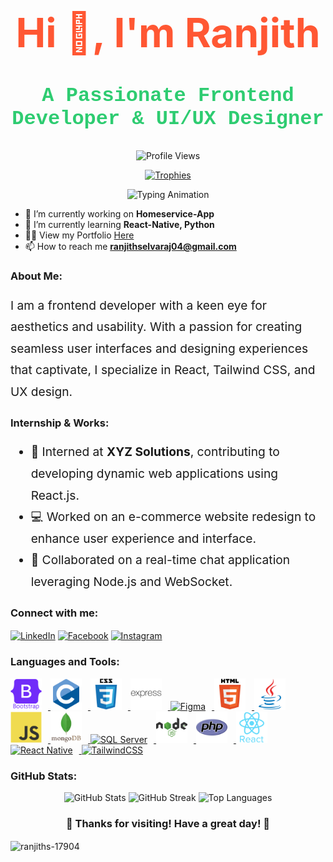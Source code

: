 <h1 align="center" style="font-size: 4rem; color: #FF5733;">Hi 👋, I'm Ranjith</h1>
<h3 align="center" style="font-family: 'Courier New', monospace; color: #2ECC71; font-size: 2rem;">A Passionate Frontend Developer & UI/UX Designer</h3>

<p align="center">
  <img src="https://komarev.com/ghpvc/?username=ranjiths-17904&label=Profile%20views&color=0e75b6&style=flat" alt="Profile Views" />
</p>

<p align="center">
  <a href="https://github.com/ryo-ma/github-profile-trophy">
    <img src="https://github-profile-trophy.vercel.app/?username=ranjiths-17904&theme=radical&no-frame=true&row=1&column=7" alt="Trophies" />
  </a>
</p>

<p align="center">
  <img src="https://readme-typing-svg.herokuapp.com?font=Fira+Code&size=30&duration=4000&pause=1000&color=FF5733&center=true&width=800&lines=Frontend+Developer+%7C+UI%2FUX+Designer;Passionate+about+React%2C+Tailwind+CSS;Building+Innovative+Web+Applications" alt="Typing Animation" />
</p>

- 🔭 I’m currently working on **Homeservice-App**
- 🌱 I’m currently learning **React-Native, Python**
- 👨‍💻 View my Portfolio [Here](https://react-portfolio-ranjiths.onrender.com/)
- 📫 How to reach me **ranjithselvaraj04@gmail.com**

<h3 align="left">About Me:</h3>
<p style="font-size: 1.2rem; line-height: 1.8;">
  I am a frontend developer with a keen eye for aesthetics and usability. With a passion for creating seamless user interfaces and designing experiences that captivate, I specialize in React, Tailwind CSS, and UX design.
</p>

<h3 align="left">Internship & Works:</h3>
<ul style="font-size: 1.2rem; line-height: 1.8;">
  <li>🌟 Interned at <strong>XYZ Solutions</strong>, contributing to developing dynamic web applications using React.js.</li>
  <li>💻 Worked on an e-commerce website redesign to enhance user experience and interface.</li>
  <li>🚀 Collaborated on a real-time chat application leveraging Node.js and WebSocket.</li>
</ul>

<h3 align="left">Connect with me:</h3>
<p align="left">
  <a href="https://linkedin.com/in/ranjith-s-435362277" target="_blank"><img align="center" src="https://raw.githubusercontent.com/rahuldkjain/github-profile-readme-generator/master/src/images/icons/Social/linked-in-alt.svg" alt="LinkedIn" height="30" width="40" /></a>
  <a href="https://fb.com/ranjith.subha.3" target="_blank"><img align="center" src="https://raw.githubusercontent.com/rahuldkjain/github-profile-readme-generator/master/src/images/icons/Social/facebook.svg" alt="Facebook" height="30" width="40" /></a>
  <a href="https://instagram.com/kindly__fellow_rs/" target="_blank"><img align="center" src="https://raw.githubusercontent.com/rahuldkjain/github-profile-readme-generator/master/src/images/icons/Social/instagram.svg" alt="Instagram" height="30" width="40" /></a>
</p>

<h3 align="left">Languages and Tools:</h3>
<p align="left">
  <a href="https://getbootstrap.com" target="_blank" rel="noreferrer"> <img src="https://raw.githubusercontent.com/devicons/devicon/master/icons/bootstrap/bootstrap-plain-wordmark.svg" alt="Bootstrap" width="50" height="50" style="margin-right: 10px;" /> </a>
  <a href="https://www.w3schools.com/c/" target="_blank" rel="noreferrer"> <img src="https://raw.githubusercontent.com/devicons/devicon/master/icons/c/c-original.svg" alt="C" width="50" height="50" style="margin-right: 10px;" /> </a>
  <a href="https://www.w3schools.com/css/" target="_blank" rel="noreferrer"> <img src="https://raw.githubusercontent.com/devicons/devicon/master/icons/css3/css3-original-wordmark.svg" alt="CSS3" width="50" height="50" style="margin-right: 10px;" /> </a>
  <a href="https://expressjs.com" target="_blank" rel="noreferrer"> <img src="https://raw.githubusercontent.com/devicons/devicon/master/icons/express/express-original-wordmark.svg" alt="Express" width="50" height="50" style="margin-right: 10px;" /> </a>
  <a href="https://www.figma.com/" target="_blank" rel="noreferrer"> <img src="https://www.vectorlogo.zone/logos/figma/figma-icon.svg" alt="Figma" width="50" height="50" style="margin-right: 10px;" /> </a>
  <a href="https://www.w3.org/html/" target="_blank" rel="noreferrer"> <img src="https://raw.githubusercontent.com/devicons/devicon/master/icons/html5/html5-original-wordmark.svg" alt="HTML5" width="50" height="50" style="margin-right: 10px;" /> </a>
  <a href="https://www.java.com" target="_blank" rel="noreferrer"> <img src="https://raw.githubusercontent.com/devicons/devicon/master/icons/java/java-original.svg" alt="Java" width="50" height="50" style="margin-right: 10px;" /> </a>
  <a href="https://developer.mozilla.org/en-US/docs/Web/JavaScript" target="_blank" rel="noreferrer"> <img src="https://raw.githubusercontent.com/devicons/devicon/master/icons/javascript/javascript-original.svg" alt="JavaScript" width="50" height="50" style="margin-right: 10px;" /> </a>
  <a href="https://www.mongodb.com/" target="_blank" rel="noreferrer"> <img src="https://raw.githubusercontent.com/devicons/devicon/master/icons/mongodb/mongodb-original-wordmark.svg" alt="MongoDB" width="50" height="50" style="margin-right: 10px;" /> </a>
  <a href="https://www.microsoft.com/en-us/sql-server" target="_blank" rel="noreferrer"> <img src="https://www.svgrepo.com/show/303229/microsoft-sql-server-logo.svg" alt="SQL Server" width="50" height="50" style="margin-right: 10px;" /> </a>
  <a href="https://nodejs.org" target="_blank" rel="noreferrer"> <img src="https://raw.githubusercontent.com/devicons/devicon/master/icons/nodejs/nodejs-original-wordmark.svg" alt="Node.js" width="50" height="50" style="margin-right: 10px;" /> </a>
  <a href="https://www.php.net" target="_blank" rel="noreferrer"> <img src="https://raw.githubusercontent.com/devicons/devicon/master/icons/php/php-original.svg" alt="PHP" width="50" height="50" style="margin-right: 10px;" /> </a>
  <a href="https://reactjs.org/" target="_blank" rel="noreferrer"> <img src="https://raw.githubusercontent.com/devicons/devicon/master/icons/react/react-original-wordmark.svg" alt="React" width="50" height="50" style="margin-right: 10px;" /> </a>
  <a href="https://reactnative.dev/" target="_blank" rel="noreferrer"> <img src="https://reactnative.dev/img/header_logo.svg" alt="React Native" width="50" height="50" style="margin-right: 10px;" /> </a>
  <a href="https://tailwindcss.com/" target="_blank" rel="noreferrer"> <img src="https://www.vectorlogo.zone/logos/tailwindcss/tailwindcss-icon.svg" alt="TailwindCSS" width="50" height="50" style="margin-right: 10px;" /> </a>
</p>

<h3 align="left">GitHub Stats:</h3>
<div align="center">
  <img src="https://github-readme-stats.vercel.app/api?username=ranjiths-17904&show_icons=true&theme=radical" alt="GitHub Stats" />
  <img src="https://github-readme-streak-stats.herokuapp.com/?user=ranjiths-17904&theme=radical" alt="GitHub Streak" />
  <img src="https://github-readme-stats.vercel.app/api/top-langs/?username=ranjiths-17904&layout=compact&theme=radical" alt="Top Languages" />
</div>

<h3 align="center">🌟 Thanks for visiting! Have a great day! 🌟</h3>

<p><img align="center" src="https://github-readme-streak-stats.herokuapp.com/?user=ranjiths-17904&" alt="ranjiths-17904" /></p>
